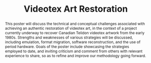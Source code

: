 ---
abstract: This poster will discuss the technical and conceptual challenges associated
  with achieving an authentic restoration of videotex art, in the context of a project
  currently underway to recover Canadian Telidon videotex artwork from the early 1980s.
  Strengths and weaknesses of various strategies will be discussed, including emulation,
  format migration, software reconstruction, and the use of period hardware. Goals
  of the poster include showcasing the strategies employed to date, and inviting criticism
  and comment from others with relevant experience to share, so as to refine and improve
  our methodology going forward.
creators:
- John Durno
date: null
document_url: https://services.phaidra.univie.ac.at/api/object/o:1080461/download
grand_parent: iPRES
institutions: []
keywords: []
landing_page_url: https://phaidra.univie.ac.at/o:1080461
language: eng
layout: publication
license: CC BY 4.0 International
notes_url: null
parent: iPRES 2019
publication_type: poster
size: 128008
slides_url: null
source_name: iPRES
stream_url: null
title: 'Videotex Art Restoration '
year: 2019
---